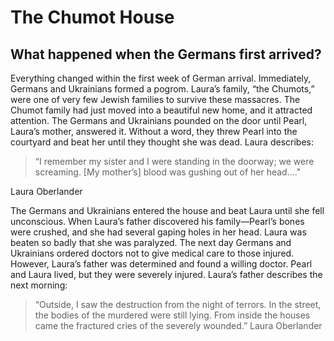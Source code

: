 # The Chumot House

## What happened when the Germans first arrived?

Everything changed within the first week of German arrival. Immediately, Germans and Ukrainians formed a pogrom. Laura’s family, “the Chumots,” were one of very few Jewish families to survive these massacres. The Chumot family had just moved into a beautiful new home, and it attracted attention. The Germans and Ukrainians pounded on the door until Pearl, Laura’s mother, answered it. Without a word, they threw Pearl into the courtyard and beat her until they thought she was dead.  Laura describes:

 > “I remember my sister and I were standing in the doorway; we were screaming. [My mother’s] blood was gushing out of her head…."

Laura Oberlander

The Germans and Ukrainians entered the house and beat Laura until she fell unconscious. When Laura’s father discovered his family—Pearl’s bones were crushed, and she had several gaping holes in her head. Laura was beaten so badly that she was paralyzed. The next day Germans and Ukrainians ordered doctors not to give medical care to those injured. However, Laura’s father was determined and found a willing doctor. Pearl and Laura lived, but they were severely injured. Laura’s father describes the next morning:

> “Outside, I saw the destruction from the night of terrors. In the street, the bodies of the murdered were still lying. From inside the houses came the fractured cries of the severely wounded.”
Laura Oberlander




